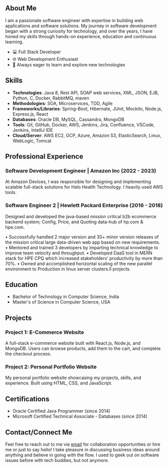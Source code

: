 ## About Me

I am a passionate software engineer with expertise in building web applications and software solutions. My journey in software development began with a strong curiosity for technology, and over the years, I have honed my skills through hands-on experience, education and continuous learning.

- 💻 Full Stack Developer
- 🌐 Web Development Enthusiast
- 🚀 Always eager to learn and explore new technologies

## Skills

- **Technologies**: Java 8, Rest API, SOAP web services, XML, JSON, EJB, Python, C, Docker, RabbitMQ, maven
- **Methodologies**: SOA, Microservices, TDD, Agile
- **Frameworks/Libraries**: Spring-Boot, Hibernate, JUnit, Mockito, Node.js, Express.js, React
- **Databases**: Oracle DB, MySQL, Cassandra, MongoDB
- **Tools**: Git, GitHub, Docker, AWS, Jenkins, Jira, Confluence, VSCode, Jenkins, IntelliJ IDE
- **Cloud/Server**: AWS EC2, GCP, Azure, Amazon S3, ElasticSearch, Linux, WebLogic, Tomcat 

## Professional Experience

### Software Development Engineer | Amazon Inc (2022 - 2023)

At Amazon Devices, I was responsible for designing and implementing scalable full-stack solutions for Halo Health Technology. I heavily used AWS tools.


### Software Engineer 2 | Hewlett Packard Enterprise (2016 - 2018)

Designed and developed the java-based mission critical b2b ecommerce backend system; Config, Price, and Quoting data-hub of hp.com & hpe.com.

• Successfully handled 2 major version and 30+ minor version releases of the mission critical large data-driven web app based on new requirements.
• Mentored and trained 3 developers by imparting technical knowledge to improve team velocity and throughput.
• Developed DaaS tool in MERN stack for HPE CPQ which increased stakeholders’ productivity by more than 70%.
• Owned and accomplished horizontal scaling of the new parallel environment to Production in linux server clusters.ll projects.

## Education

- Bachelor of Technology in Computer Science, India
- Master's of Science in Computer Science, USA

## Projects

### Project 1: E-Commerce Website

A full-stack e-commerce website built with React.js, Node.js, and MongoDB. Users can browse products, add them to the cart, and complete the checkout process.



### Project 2: Personal Portfolio Website

My personal portfolio website showcasing my projects, skills, and experience. Built using HTML, CSS, and JavaScript.



## Certifications

- Oracle Certified Java Programmer (since 2014)
- Microsoft Certified Technical Associate - Databases (since 2014)

## Contact/Connect Me

Feel free to reach out to me via [email](mailto:pxp6118@mavs.uta.com) for collaboration opportunities or hire me or just to say hello! 
I take pleasure in discussing business ideas around anything and believe in going with the flow.
I used to geek out on software issues before with tech buddies, but not anymore.
